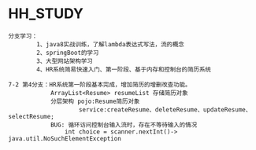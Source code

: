 # HH_STUDY
    分支学习：
            1、java8实战训练，了解lambda表达式写法，流的概念
            2、springBoot的学习
            3、大型网站架构学习
            4、HR系统简易快速入门、第一阶段、基于内存和控制台的简历系统

    7-2 第4分支：HR系统第一阶段基本完成，增加简历的增删改查功能。
                ArrayList<Resume> resumeList 存储简历对象
                分层架构 pojo:Resume简历对象
                        service:createResume、deleteResume、updateResume、selectResume;
                BUG: 循环访问控制台输入流时，存在不等待输入的情况
                    int choice = scanner.nextInt()-> java.util.NoSuchElementException

                   
